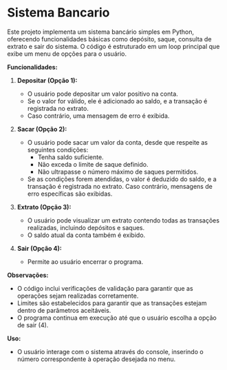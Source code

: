 # Sistema Bancario

Este projeto implementa um sistema bancário simples em Python, oferecendo funcionalidades básicas como depósito, saque, consulta de extrato e sair do sistema. O código é estruturado em um loop principal que exibe um menu de opções para o usuário.

**Funcionalidades:**

1. **Depositar (Opção 1):**
   - O usuário pode depositar um valor positivo na conta.
   - Se o valor for válido, ele é adicionado ao saldo, e a transação é registrada no extrato.
   - Caso contrário, uma mensagem de erro é exibida.

2. **Sacar (Opção 2):**
   - O usuário pode sacar um valor da conta, desde que respeite as seguintes condições:
      - Tenha saldo suficiente.
      - Não exceda o limite de saque definido.
      - Não ultrapasse o número máximo de saques permitidos.
   - Se as condições forem atendidas, o valor é deduzido do saldo, e a transação é registrada no extrato. Caso contrário, mensagens de erro específicas são exibidas.

3. **Extrato (Opção 3):**
   - O usuário pode visualizar um extrato contendo todas as transações realizadas, incluindo depósitos e saques.
   - O saldo atual da conta também é exibido.

4. **Sair (Opção 4):**
   - Permite ao usuário encerrar o programa.

**Observações:**
- O código inclui verificações de validação para garantir que as operações sejam realizadas corretamente.
- Limites são estabelecidos para garantir que as transações estejam dentro de parâmetros aceitáveis.
- O programa continua em execução até que o usuário escolha a opção de sair (4).

**Uso:**
- O usuário interage com o sistema através do console, inserindo o número correspondente à operação desejada no menu.
